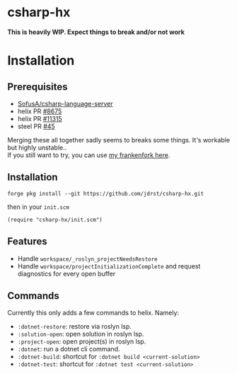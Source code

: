 # csharp-hx

**This is heavily WIP. Expect things to break and/or not work**

# Installation

## Prerequisites

- [SofusA/csharp-language-server](https://github.com/SofusA/csharp-language-server)
- helix PR [#8675](https://github.com/helix-editor/helix/pull/8675)
- helix PR [#11315](https://github.com/helix-editor/helix/pull/11315)
- steel PR [#45](https://github.com/mattwparas/helix/pull/45)

Merging these all together sadly seems to breaks some things. It's workable but highly unstable..  
If you still want to try, you can use [my frankenfork here](https://github.com/jdrst/helix/tree/steel-and-pull-diagnostics).


## Installation

`forge pkg install --git https://github.com/jdrst/csharp-hx.git`

then in your `init.scm`

`(require "csharp-hx/init.scm")`

## Features

- Handle `workspace/_roslyn_projectNeedsRestore`
- Handle `workspace/projectInitializationComplete` and request diagnostics for every open buffer

## Commands

Currently this only adds a few commands to helix. Namely:

- `:dotnet-restore`: restore via roslyn lsp.  
- `:solution-open`: open solution in roslyn lsp.
- `:project-open`: open project(s) in roslyn lsp.
- `:dotnet`: run a dotnet cli command.
- `:dotnet-build`: shortcut for `:dotnet build <current-solution>`
- `:dotnet-test`: shortcut for `:dotnet test <current-solution>`


